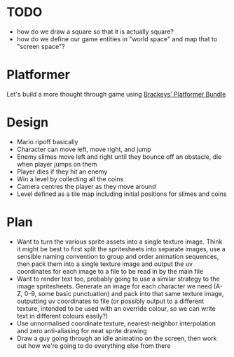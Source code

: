 # TODO
- how do we draw a square so that it is actually square? 
- how do we define our game entities in "world space" and map that to "screen space"?

# Platformer
Let's build a more thought through game using [Brackeys' Platformer Bundle](https://brackeysgames.itch.io/brackeys-platformer-bundle)

# Design
- Mario ripoff basically
- Character can move left, move right, and jump
- Enemy slimes move left and right until they bounce off an obstacle, die when player jumps on them
- Player dies if they hit an enemy
- Win a level by collecting all the coins
- Camera centres the player as they move around
- Level defined as a tile map including initial positions for slimes and coins

# Plan
- Want to turn the various sprite assets into a single texture image. Think it might be best to first split the spritesheets into separate images, use a sensible naming convention to group and order animation sequences, then pack them into a single texture image and output the uv coordinates for each image to a file to be read in by the main file
- Want to render text too, probably going to use a similar strategy to the image spritesheets. Generate an image for each character we need (A-Z, 0-9, some basic punctuation) and pack into that same texture image, outputting uv coordinates to file (or possibly output to a different texture, intended to be used with an override colour, so we can write text in different colours easily?)
- Use unnormalised coordinate texture, nearest-neighbor interpolation and zero anti-aliasing for neat sprite drawing
- Draw a guy going through an idle animatino on the screen, then work out how we're going to do everything else from there
